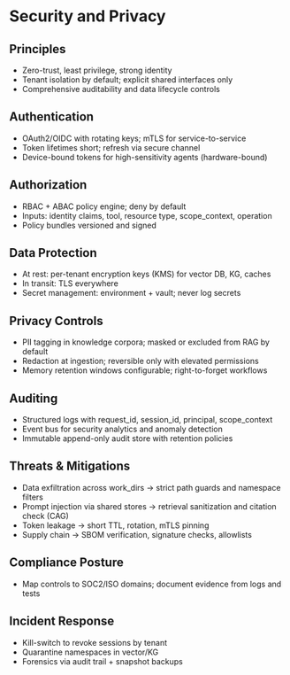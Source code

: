# Security and Privacy

## Principles
- Zero-trust, least privilege, strong identity
- Tenant isolation by default; explicit shared interfaces only
- Comprehensive auditability and data lifecycle controls

## Authentication
- OAuth2/OIDC with rotating keys; mTLS for service-to-service
- Token lifetimes short; refresh via secure channel
- Device-bound tokens for high-sensitivity agents (hardware-bound)

## Authorization
- RBAC + ABAC policy engine; deny by default
- Inputs: identity claims, tool, resource type, scope_context, operation
- Policy bundles versioned and signed

## Data Protection
- At rest: per-tenant encryption keys (KMS) for vector DB, KG, caches
- In transit: TLS everywhere
- Secret management: environment + vault; never log secrets

## Privacy Controls
- PII tagging in knowledge corpora; masked or excluded from RAG by default
- Redaction at ingestion; reversible only with elevated permissions
- Memory retention windows configurable; right-to-forget workflows

## Auditing
- Structured logs with request_id, session_id, principal, scope_context
- Event bus for security analytics and anomaly detection
- Immutable append-only audit store with retention policies

## Threats & Mitigations
- Data exfiltration across work_dirs -> strict path guards and namespace filters
- Prompt injection via shared stores -> retrieval sanitization and citation check (CAG)
- Token leakage -> short TTL, rotation, mTLS pinning
- Supply chain -> SBOM verification, signature checks, allowlists

## Compliance Posture
- Map controls to SOC2/ISO domains; document evidence from logs and tests

## Incident Response
- Kill-switch to revoke sessions by tenant
- Quarantine namespaces in vector/KG
- Forensics via audit trail + snapshot backups

